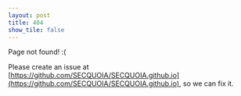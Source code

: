 ```yaml
---
layout: post
title: 404
show_tile: false
---
```


Page not found! :(

Please create an issue at [https://github.com/SECQUOIA/SECQUOIA.github.io](https://github.com/SECQUOIA/SECQUOIA.github.io), so we can fix it.
